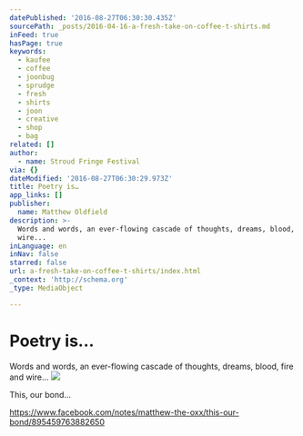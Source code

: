 ```yaml
---
datePublished: '2016-08-27T06:30:30.435Z'
sourcePath: _posts/2016-04-16-a-fresh-take-on-coffee-t-shirts.md
inFeed: true
hasPage: true
keywords:
  - kaufee
  - coffee
  - joonbug
  - sprudge
  - fresh
  - shirts
  - joon
  - creative
  - shop
  - bag
related: []
author:
  - name: Stroud Fringe Festival
via: {}
dateModified: '2016-08-27T06:30:29.973Z'
title: Poetry is…
app_links: []
publisher:
  name: Matthew Oldfield
description: >-
  Words and words, an ever-flowing cascade of thoughts, dreams, blood, fire and
  wire...
inLanguage: en
inNav: false
starred: false
url: a-fresh-take-on-coffee-t-shirts/index.html
_context: 'http://schema.org'
_type: MediaObject

---
```

# Poetry is...

Words and words, an ever-flowing cascade of thoughts, dreams, blood, fire and wire...
![](https://the-grid-user-content.s3-us-west-2.amazonaws.com/c9420e63-1641-4fcb-803c-448c8a9653b2.jpg)

This, our bond...

https://www.facebook.com/notes/matthew-the-oxx/this-our-bond/895459763882650